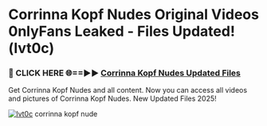 # Corrinna Kopf Nudes Original Videos 0nlyFans Leaked - Files Updated! (lvt0c)

<h3>🔴 CLICK HERE 🌐==►► <a href="https://tinyurl.com/4mcuefdz" rel="nofollow">Corrinna Kopf Nudes Updated Files</a></h3>

Get Corrinna Kopf Nudes and all content. Now you can access all videos and pictures of Corrinna Kopf Nudes. New Updated Files 2025!

[![lvt0c](https://i.imgur.com/StAQSOY.gif)](https://tinyurl.com/4mcuefdz)
corrinna kopf nude